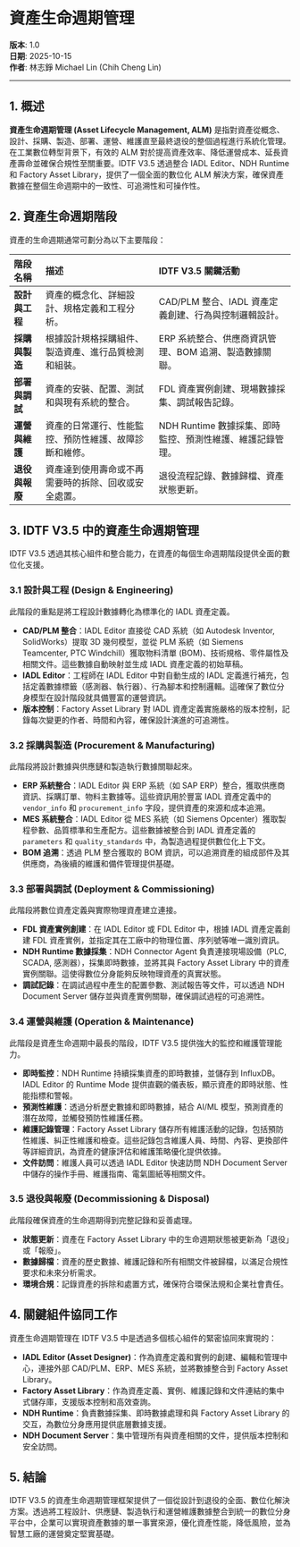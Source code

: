 # 資產生命週期管理

**版本**: 1.0  
**日期**: 2025-10-15  
**作者**: 林志錚 Michael Lin (Chih Cheng Lin)

---

## 1. 概述

**資產生命週期管理 (Asset Lifecycle Management, ALM)** 是指對資產從概念、設計、採購、製造、部署、運營、維護直至最終退役的整個過程進行系統化管理。在工業數位轉型背景下，有效的 ALM 對於提高資產效率、降低運營成本、延長資產壽命並確保合規性至關重要。IDTF V3.5 透過整合 IADL Editor、NDH Runtime 和 Factory Asset Library，提供了一個全面的數位化 ALM 解決方案，確保資產數據在整個生命週期中的一致性、可追溯性和可操作性。

## 2. 資產生命週期階段

資產的生命週期通常可劃分為以下主要階段：

| 階段名稱 | 描述 | IDTF V3.5 關鍵活動 |
|:---|:---|:---|
| **設計與工程** | 資產的概念化、詳細設計、規格定義和工程分析。 | CAD/PLM 整合、IADL 資產定義創建、行為與控制邏輯設計。 |
| **採購與製造** | 根據設計規格採購組件、製造資產、進行品質檢測和組裝。 | ERP 系統整合、供應商資訊管理、BOM 追溯、製造數據關聯。 |
| **部署與調試** | 資產的安裝、配置、測試和與現有系統的整合。 | FDL 資產實例創建、現場數據採集、調試報告記錄。 |
| **運營與維護** | 資產的日常運行、性能監控、預防性維護、故障診斷和維修。 | NDH Runtime 數據採集、即時監控、預測性維護、維護記錄管理。 |
| **退役與報廢** | 資產達到使用壽命或不再需要時的拆除、回收或安全處置。 | 退役流程記錄、數據歸檔、資產狀態更新。 |

## 3. IDTF V3.5 中的資產生命週期管理

IDTF V3.5 透過其核心組件和整合能力，在資產的每個生命週期階段提供全面的數位化支援。

### 3.1 設計與工程 (Design & Engineering)

此階段的重點是將工程設計數據轉化為標準化的 IADL 資產定義。

*   **CAD/PLM 整合**：IADL Editor 直接從 CAD 系統（如 Autodesk Inventor, SolidWorks）提取 3D 幾何模型，並從 PLM 系統（如 Siemens Teamcenter, PTC Windchill）獲取物料清單 (BOM)、技術規格、零件屬性及相關文件。這些數據自動映射並生成 IADL 資產定義的初始草稿。
*   **IADL Editor**：工程師在 IADL Editor 中對自動生成的 IADL 定義進行補充，包括定義數據標籤（感測器、執行器）、行為腳本和控制邏輯。這確保了數位分身模型在設計階段就具備豐富的運營資訊。
*   **版本控制**：Factory Asset Library 對 IADL 資產定義實施嚴格的版本控制，記錄每次變更的作者、時間和內容，確保設計演進的可追溯性。

### 3.2 採購與製造 (Procurement & Manufacturing)

此階段將設計數據與供應鏈和製造執行數據關聯起來。

*   **ERP 系統整合**：IADL Editor 與 ERP 系統（如 SAP ERP）整合，獲取供應商資訊、採購訂單、物料主數據等。這些資訊用於豐富 IADL 資產定義中的 `vendor_info` 和 `procurement_info` 字段，提供資產的來源和成本追溯。
*   **MES 系統整合**：IADL Editor 從 MES 系統（如 Siemens Opcenter）獲取製程參數、品質標準和生產配方。這些數據被整合到 IADL 資產定義的 `parameters` 和 `quality_standards` 中，為製造過程提供數位化上下文。
*   **BOM 追溯**：透過 PLM 整合獲取的 BOM 資訊，可以追溯資產的組成部件及其供應商，為後續的維護和備件管理提供基礎。

### 3.3 部署與調試 (Deployment & Commissioning)

此階段將數位資產定義與實際物理資產建立連接。

*   **FDL 資產實例創建**：在 IADL Editor 或 FDL Editor 中，根據 IADL 資產定義創建 FDL 資產實例，並指定其在工廠中的物理位置、序列號等唯一識別資訊。
*   **NDH Runtime 數據採集**：NDH Connector Agent 負責連接現場設備（PLC, SCADA, 感測器），採集即時數據，並將其與 Factory Asset Library 中的資產實例關聯。這使得數位分身能夠反映物理資產的真實狀態。
*   **調試記錄**：在調試過程中產生的配置參數、測試報告等文件，可以透過 NDH Document Server 儲存並與資產實例關聯，確保調試過程的可追溯性。

### 3.4 運營與維護 (Operation & Maintenance)

此階段是資產生命週期中最長的階段，IDTF V3.5 提供強大的監控和維護管理能力。

*   **即時監控**：NDH Runtime 持續採集資產的即時數據，並儲存到 InfluxDB。IADL Editor 的 Runtime Mode 提供直觀的儀表板，顯示資產的即時狀態、性能指標和警報。
*   **預測性維護**：透過分析歷史數據和即時數據，結合 AI/ML 模型，預測資產的潛在故障，並觸發預防性維護任務。
*   **維護記錄管理**：Factory Asset Library 儲存所有維護活動的記錄，包括預防性維護、糾正性維護和檢查。這些記錄包含維護人員、時間、內容、更換部件等詳細資訊，為資產的健康評估和維護策略優化提供依據。
*   **文件訪問**：維護人員可以透過 IADL Editor 快速訪問 NDH Document Server 中儲存的操作手冊、維護指南、電氣圖紙等相關文件。

### 3.5 退役與報廢 (Decommissioning & Disposal)

此階段確保資產的生命週期得到完整記錄和妥善處理。

*   **狀態更新**：資產在 Factory Asset Library 中的生命週期狀態被更新為「退役」或「報廢」。
*   **數據歸檔**：資產的歷史數據、維護記錄和所有相關文件被歸檔，以滿足合規性要求和未來分析需求。
*   **環境合規**：記錄資產的拆除和處置方式，確保符合環保法規和企業社會責任。

## 4. 關鍵組件協同工作

資產生命週期管理在 IDTF V3.5 中是透過多個核心組件的緊密協同來實現的：

*   **IADL Editor (Asset Designer)**：作為資產定義和實例的創建、編輯和管理中心，連接外部 CAD/PLM、ERP、MES 系統，並將數據整合到 Factory Asset Library。
*   **Factory Asset Library**：作為資產定義、實例、維護記錄和文件連結的集中式儲存庫，支援版本控制和高效查詢。
*   **NDH Runtime**：負責數據採集、即時數據處理和與 Factory Asset Library 的交互，為數位分身應用提供底層數據支援。
*   **NDH Document Server**：集中管理所有與資產相關的文件，提供版本控制和安全訪問。

## 5. 結論

IDTF V3.5 的資產生命週期管理框架提供了一個從設計到退役的全面、數位化解決方案。透過將工程設計、供應鏈、製造執行和運營維護數據整合到統一的數位分身平台中，企業可以實現資產數據的單一事實來源，優化資產性能，降低風險，並為智慧工廠的運營奠定堅實基礎。

